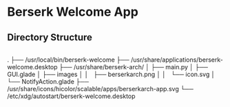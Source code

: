# Berserk Welcome App

## Directory Structure

```bash
```
.
├── /usr/local/bin/berserk-welcome
├── /usr/share/applications/berserk-welcome.desktop
├── /usr/share/berserk-arch/
│                 ├── main.py
│                 ├── GUI.glade
│                 ├── images
│                 │   ├── berserkarch.png
│                 │   └── icon.svg
│                 └── NotifyAction.glade
├── /usr/share/icons/hicolor/scalable/apps/berserkarch-app.svg
└── /etc/xdg/autostart/berserk-welcome.desktop
```
```
